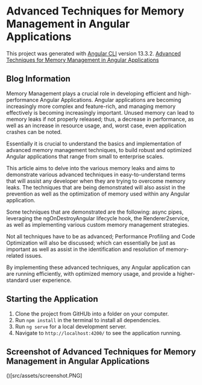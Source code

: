 # Advanced Techniques for Memory Management in Angular Applications

This project was generated with [Angular CLI](https://github.com/angular/angular-cli) version 13.3.2.
[Advanced Techniques for Memory Management in Angular Applications](https://medium.com/dvt-engineering/@frossouw)

## Blog Information
Memory Management plays a crucial role in developing efficient and high-performance Angular Applications. Angular applications are becoming increasingly more complex and feature-rich, and managing memory effectively is becoming increasingly important. Unused memory can lead to memory leaks if not properly released; thus, a decrease in performance, as well as an increase in resource usage, and, worst case, even application crashes can be noted.

Essentially it is crucial to understand the basics and implementation of advanced memory management techniques, to build robust and optimized Angular applications that range from small to enterprise scales.

This article aims to delve into the various memory leaks and aims to demonstrate various advanced techniques in easy-to-understand terms that will assist any developer when they are trying to overcome memory leaks. The techniques that are being demonstrated will also assist in the prevention as well as the optimization of memory used within any Angular application.

Some techniques that are demonstrated are the following: async pipes, leveraging the ngOnDestroyAngular lifecycle hook, the Renderer2service, as well as implementing various custom memory management strategies.

Not all techniques have to be as advanced; Performance Profiling and Code Optimization will also be discussed; which can essentially be just as important as well as assist in the identification and resolution of memory-related issues.

By implementing these advanced techniques, any Angular application can are running efficiently, with optimized memory usage, and provide a higher-standard user experience.

## Starting the Application
1. Clone the project from GitHUb into a folder on your computer.
2. Run `npm install` in the terminal to install all dependencies.
3. Run `ng serve` for a local development server.
4. Navigate to `http://localhost:4200/` to see the application running.

## Screenshot of Advanced Techniques for Memory Management in Angular Applications
()[src/assets/screenshot.PNG]
